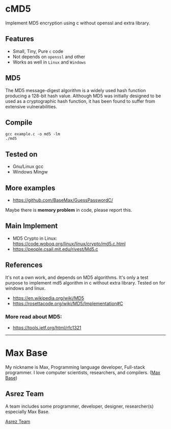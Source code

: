 # cMD5

Implement MD5 encryption using c without openssl and extra library.

## Features

- Small, Tiny, Pure `c` code
- Not depends on `openssl` and other
- Works as well in `Linux` and `Windows`

## MD5

The MD5 message-digest algorithm is a widely used hash function producing a 128-bit hash value. Although MD5 was initially designed to be used as a cryptographic hash function, it has been found to suffer from extensive vulnerabilities.

## Compile

```
gcc example.c -o md5 -lm
./md5
```

## Tested on

- Gnu/Linux gcc
- Windows Mingw

## More examples

- https://github.com/BaseMax/GuessPasswordC/

Maybe there is **memory problem** in code, please report this.

## Main Implement

- MD5 Crypto in Linux: https://code.woboq.org/linux/linux/crypto/md5.c.html
- https://people.csail.mit.edu/rivest/Md5.c

## References

It's not a own work, and depends on MD5 algorithms.
It's only a test purpose to implement md5 algorithm in c without extra library. Tested on for windows and linux.

- https://en.wikipedia.org/wiki/MD5
- https://rosettacode.org/wiki/MD5/Implementation#C

### More read about MD5:

- https://tools.ietf.org/html/rfc1321

---------

# Max Base

My nickname is Max, Programming language developer, Full-stack programmer. I love computer scientists, researchers, and compilers. ([Max Base](https://maxbase.org/))

## Asrez Team

A team includes some programmer, developer, designer, researcher(s) especially Max Base.

[Asrez Team](https://www.asrez.com/)

